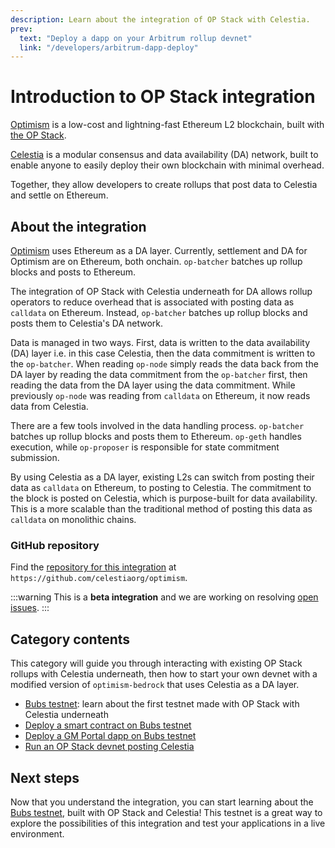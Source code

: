 ```yaml
---
description: Learn about the integration of OP Stack with Celestia.
prev:
  text: "Deploy a dapp on your Arbitrum rollup devnet"
  link: "/developers/arbitrum-dapp-deploy"
---
```


# Introduction to OP Stack integration

[Optimism](https://optimism.io) is a low-cost and lightning-fast Ethereum
L2 blockchain, built with [the OP Stack](https://stack.optimism.io/).

[Celestia](https://celestia.org) is a modular consensus and data availability (DA) network,
built to enable anyone to easily deploy their own blockchain with
minimal overhead.

Together, they allow developers to create rollups that
post data to Celestia and settle on Ethereum.

## About the integration

[Optimism](https://www.optimism.io/) uses Ethereum as
a DA layer. Currently, settlement and DA for
Optimism are on Ethereum, both onchain. `op-batcher` batches up
rollup blocks and posts to Ethereum.

The integration of OP Stack with Celestia underneath for DA
allows rollup operators to reduce overhead that is associated with posting
data as `calldata` on Ethereum. Instead, `op-batcher` batches up
rollup blocks and posts them to Celestia's DA network.

Data is managed in two ways. First, data is written
to the data availability (DA) layer i.e. in this case Celestia, then the
data commitment is written to the `op-batcher`. When reading `op-node`
simply reads the data back from the DA layer by reading the
data commitment from the `op-batcher` first, then reading the
data from the DA layer using the data commitment. While
previously `op-node` was reading from `calldata` on Ethereum, it now reads data from Celestia.

There are a few tools involved in the data handling process. `op-batcher`
batches up rollup blocks and posts them to Ethereum. `op-geth` handles
execution, while `op-proposer` is responsible for state commitment
submission.

By using Celestia as a DA layer, existing L2s can switch from posting
their data as `calldata` on Ethereum, to posting to Celestia.
The commitment to the block is posted on Celestia, which is
purpose-built for data availability. This is a more scalable than
the traditional method of posting this data as `calldata` on monolithic chains.

### GitHub repository

Find the
[repository for this integration](https://github.com/celestiaorg/optimism/)
at `https://github.com/celestiaorg/optimism`.

:::warning
This is a **beta integration** and we are working on resolving
[open issues](https://github.com/celestiaorg/optimism/issues).
:::

## Category contents

This category will guide you through interacting with existing OP Stack rollups
with Celestia underneath, then how to start your own devnet
with a modified version of `optimism-bedrock` that uses Celestia as a
DA layer.

- [Bubs testnet](./bubs-testnet.md): learn about
the first testnet made with OP Stack with Celestia underneath
- [Deploy a smart contract on Bubs testnet](./deploy-on-bubs.md)
- [Deploy a GM Portal dapp on Bubs testnet](./gm-portal-bubs.md)
- [Run an OP Stack devnet posting Celestia](./optimism.md)

<!-- ### What are Optimism and the OP Stack?

Optimism, an Ethereum L2 blockchain, is powered by the OP Stack,
which is also the foundation for the
[Optimism Collective](https://app.optimism.io/announcement) committed
to the **impact=profit** principle. This rewards individuals for their
positive contributions to the collective.

Optimism addresses crypto ecosystem coordination failures, like funding public
goods and infrastructure. The OP Stack fosters collaboration and prevents
redundancy by creating a shared, open-source system for developing new L2
blockchains within the proposed Superchain ecosystem.

As Optimism evolves, the OP Stack will adapt to include components from
blockchain infrastructure to governance systems. This software suite aims
to simplify L2 blockchain creation and support the Optimism ecosystem's
growth and development.

Learn [more about Optimism](https://www.optimism.io/). -->

## Next steps

Now that you understand the integration, you can start learning about the
[Bubs testnet](./bubs-testnet.md), built with OP Stack and Celestia! This
testnet is a great way to explore the possibilities of this integration
and test your applications in a live environment.
